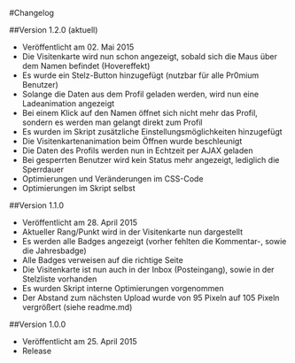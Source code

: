 #Changelog

##Version 1.2.0 (aktuell)
* Veröffentlicht am 02. Mai 2015
* Die Visitenkarte wird nun schon angezeigt, sobald sich die Maus über dem Namen befindet (Hovereffekt)
* Es wurde ein Stelz-Button hinzugefügt (nutzbar für alle Pr0mium Benutzer)
* Solange die Daten aus dem Profil geladen werden, wird nun eine Ladeanimation angezeigt
* Bei einem Klick auf den Namen öffnet sich nicht mehr das Profil, sondern es werden man gelangt direkt zum Profil
* Es wurden im Skript zusätzliche Einstellungsmöglichkeiten hinzugefügt
* Die Visitenkartenanimation beim Öffnen wurde beschleunigt
* Die Daten des Profils werden nun in Echtzeit per AJAX geladen
* Bei gesperrten Benutzer wird kein Status mehr angezeigt, lediglich die Sperrdauer
* Optimierungen und Veränderungen im CSS-Code
* Optimierungen im Skript selbst

##Version 1.1.0
* Veröffentlicht am 28. April 2015
* Aktueller Rang/Punkt wird in der Visitenkarte nun dargestellt
* Es werden alle Badges angezeigt (vorher fehlten die Kommentar-, sowie die Jahresbadge)
* Alle Badges verweisen auf die richtige Seite
* Die Visitenkarte ist nun auch in der Inbox (Posteingang), sowie in der Stelzliste vorhanden
* Es wurden Skript interne Optimierungen vorgenommen
* Der Abstand zum nächsten Upload wurde von 95 Pixeln auf 105 Pixeln vergrößert (siehe readme.md)


##Version 1.0.0
* Veröffentlicht am 25. April 2015
* Release
